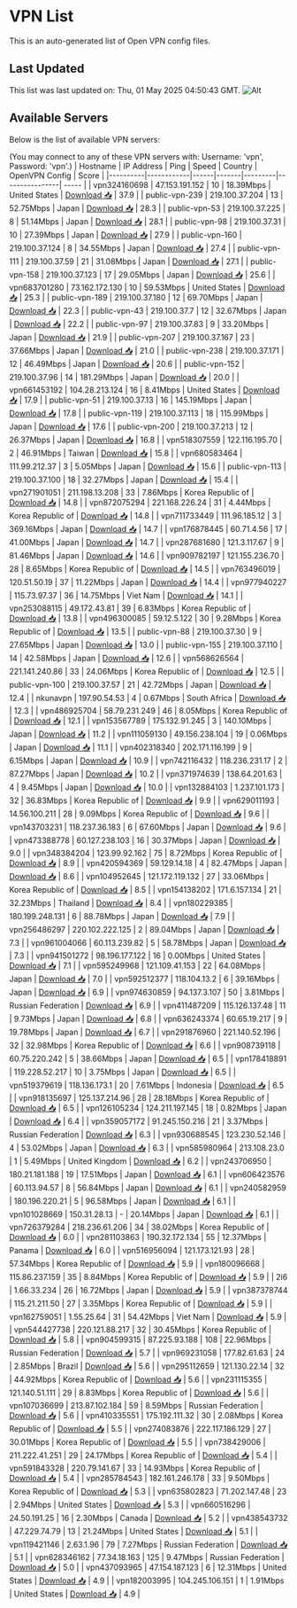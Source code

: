 # VPN List

This is an auto-generated list of Open VPN config files.

## Last Updated

This list was last updated on: Thu, 01 May 2025 04:50:43 GMT.
![Alt](https://repobeats.axiom.co/api/embed/186b98318ef1479477931607c1ad7d823f12451f.svg "Repobeats analytics image")

## Available Servers

Below is the list of available VPN servers:

(You may connect to any of these VPN servers with: Username: 'vpn', Password: 'vpn'.)
| Hostname | IP Address | Ping | Speed | Country | OpenVPN Config | Score |
|----------|------------|------|-------|---------|----------------| ----- |
| vpn324160698 | 47.153.191.152 | 10 | 18.39Mbps | United States | [Download 📥](./configs/server_0_US.ovpn) | 37.9 |
| public-vpn-239 | 219.100.37.204 | 13 | 52.75Mbps | Japan | [Download 📥](./configs/server_1_JP.ovpn) | 28.3 |
| public-vpn-53 | 219.100.37.225 | 8 | 51.14Mbps | Japan | [Download 📥](./configs/server_2_JP.ovpn) | 28.1 |
| public-vpn-98 | 219.100.37.31 | 10 | 27.39Mbps | Japan | [Download 📥](./configs/server_3_JP.ovpn) | 27.9 |
| public-vpn-160 | 219.100.37.124 | 8 | 34.55Mbps | Japan | [Download 📥](./configs/server_4_JP.ovpn) | 27.4 |
| public-vpn-111 | 219.100.37.59 | 21 | 31.08Mbps | Japan | [Download 📥](./configs/server_5_JP.ovpn) | 27.1 |
| public-vpn-158 | 219.100.37.123 | 17 | 29.05Mbps | Japan | [Download 📥](./configs/server_6_JP.ovpn) | 25.6 |
| vpn683701280 | 73.162.172.130 | 10 | 59.53Mbps | United States | [Download 📥](./configs/server_7_US.ovpn) | 25.3 |
| public-vpn-189 | 219.100.37.180 | 12 | 69.70Mbps | Japan | [Download 📥](./configs/server_8_JP.ovpn) | 22.3 |
| public-vpn-43 | 219.100.37.7 | 12 | 32.67Mbps | Japan | [Download 📥](./configs/server_9_JP.ovpn) | 22.2 |
| public-vpn-97 | 219.100.37.83 | 9 | 33.20Mbps | Japan | [Download 📥](./configs/server_10_JP.ovpn) | 21.9 |
| public-vpn-207 | 219.100.37.167 | 23 | 37.66Mbps | Japan | [Download 📥](./configs/server_11_JP.ovpn) | 21.0 |
| public-vpn-238 | 219.100.37.171 | 12 | 46.49Mbps | Japan | [Download 📥](./configs/server_12_JP.ovpn) | 20.6 |
| public-vpn-152 | 219.100.37.96 | 14 | 181.29Mbps | Japan | [Download 📥](./configs/server_13_JP.ovpn) | 20.0 |
| vpn661453192 | 104.28.213.124 | 16 | 8.41Mbps | United States | [Download 📥](./configs/server_14_US.ovpn) | 17.9 |
| public-vpn-51 | 219.100.37.13 | 16 | 145.19Mbps | Japan | [Download 📥](./configs/server_15_JP.ovpn) | 17.8 |
| public-vpn-119 | 219.100.37.113 | 18 | 115.99Mbps | Japan | [Download 📥](./configs/server_16_JP.ovpn) | 17.6 |
| public-vpn-200 | 219.100.37.213 | 12 | 26.37Mbps | Japan | [Download 📥](./configs/server_17_JP.ovpn) | 16.8 |
| vpn518307559 | 122.116.195.70 | 2 | 46.91Mbps | Taiwan | [Download 📥](./configs/server_18_TW.ovpn) | 15.8 |
| vpn680583464 | 111.99.212.37 | 3 | 5.05Mbps | Japan | [Download 📥](./configs/server_19_JP.ovpn) | 15.6 |
| public-vpn-113 | 219.100.37.100 | 18 | 32.27Mbps | Japan | [Download 📥](./configs/server_20_JP.ovpn) | 15.4 |
| vpn271901051 | 211.198.13.208 | 33 | 7.86Mbps | Korea Republic of | [Download 📥](./configs/server_21_KR.ovpn) | 14.8 |
| vpn872075294 | 221.168.226.24 | 31 | 4.44Mbps | Korea Republic of | [Download 📥](./configs/server_22_KR.ovpn) | 14.8 |
| vpn711733449 | 111.96.185.12 | 3 | 369.16Mbps | Japan | [Download 📥](./configs/server_23_JP.ovpn) | 14.7 |
| vpn176878445 | 60.71.4.56 | 17 | 41.00Mbps | Japan | [Download 📥](./configs/server_24_JP.ovpn) | 14.7 |
| vpn287681680 | 121.3.117.67 | 9 | 81.46Mbps | Japan | [Download 📥](./configs/server_25_JP.ovpn) | 14.6 |
| vpn909782197 | 121.155.236.70 | 28 | 8.65Mbps | Korea Republic of | [Download 📥](./configs/server_26_KR.ovpn) | 14.5 |
| vpn763496019 | 120.51.50.19 | 37 | 11.22Mbps | Japan | [Download 📥](./configs/server_27_JP.ovpn) | 14.4 |
| vpn977940227 | 115.73.97.37 | 36 | 14.75Mbps | Viet Nam | [Download 📥](./configs/server_28_VN.ovpn) | 14.1 |
| vpn253088115 | 49.172.43.81 | 39 | 6.83Mbps | Korea Republic of | [Download 📥](./configs/server_29_KR.ovpn) | 13.8 |
| vpn496300085 | 59.12.5.122 | 30 | 9.28Mbps | Korea Republic of | [Download 📥](./configs/server_30_KR.ovpn) | 13.5 |
| public-vpn-88 | 219.100.37.30 | 9 | 27.65Mbps | Japan | [Download 📥](./configs/server_31_JP.ovpn) | 13.0 |
| public-vpn-155 | 219.100.37.110 | 14 | 42.58Mbps | Japan | [Download 📥](./configs/server_32_JP.ovpn) | 12.6 |
| vpn568626564 | 221.141.240.86 | 33 | 24.06Mbps | Korea Republic of | [Download 📥](./configs/server_33_KR.ovpn) | 12.5 |
| public-vpn-100 | 219.100.37.57 | 21 | 42.72Mbps | Japan | [Download 📥](./configs/server_34_JP.ovpn) | 12.4 |
| nkunavpn | 197.90.54.53 | 4 | 0.67Mbps | South Africa | [Download 📥](./configs/server_35_ZA.ovpn) | 12.3 |
| vpn486925704 | 58.79.231.249 | 46 | 8.05Mbps | Korea Republic of | [Download 📥](./configs/server_36_KR.ovpn) | 12.1 |
| vpn153567789 | 175.132.91.245 | 3 | 140.10Mbps | Japan | [Download 📥](./configs/server_37_JP.ovpn) | 11.2 |
| vpn111059130 | 49.156.238.104 | 19 | 0.06Mbps | Japan | [Download 📥](./configs/server_38_JP.ovpn) | 11.1 |
| vpn402318340 | 202.171.116.199 | 9 | 6.15Mbps | Japan | [Download 📥](./configs/server_39_JP.ovpn) | 10.9 |
| vpn742116432 | 118.236.231.17 | 2 | 87.27Mbps | Japan | [Download 📥](./configs/server_40_JP.ovpn) | 10.2 |
| vpn371974639 | 138.64.201.63 | 4 | 9.45Mbps | Japan | [Download 📥](./configs/server_41_JP.ovpn) | 10.0 |
| vpn132884103 | 1.237.101.173 | 32 | 36.83Mbps | Korea Republic of | [Download 📥](./configs/server_42_KR.ovpn) | 9.9 |
| vpn629011193 | 14.56.100.211 | 28 | 9.09Mbps | Korea Republic of | [Download 📥](./configs/server_43_KR.ovpn) | 9.6 |
| vpn143703231 | 118.237.36.183 | 6 | 67.60Mbps | Japan | [Download 📥](./configs/server_44_JP.ovpn) | 9.6 |
| vpn473388778 | 60.127.238.103 | 16 | 30.37Mbps | Japan | [Download 📥](./configs/server_45_JP.ovpn) | 9.0 |
| vpn348384204 | 123.99.92.162 | 75 | 8.72Mbps | Korea Republic of | [Download 📥](./configs/server_46_KR.ovpn) | 8.9 |
| vpn420594369 | 59.129.14.18 | 4 | 82.47Mbps | Japan | [Download 📥](./configs/server_47_JP.ovpn) | 8.6 |
| vpn104952645 | 121.172.119.132 | 27 | 33.06Mbps | Korea Republic of | [Download 📥](./configs/server_48_KR.ovpn) | 8.5 |
| vpn154138202 | 171.6.157.134 | 21 | 32.23Mbps | Thailand | [Download 📥](./configs/server_49_TH.ovpn) | 8.4 |
| vpn180229385 | 180.199.248.131 | 6 | 88.78Mbps | Japan | [Download 📥](./configs/server_50_JP.ovpn) | 7.9 |
| vpn256486297 | 220.102.222.125 | 2 | 89.04Mbps | Japan | [Download 📥](./configs/server_51_JP.ovpn) | 7.3 |
| vpn961004066 | 60.113.239.82 | 5 | 58.78Mbps | Japan | [Download 📥](./configs/server_52_JP.ovpn) | 7.3 |
| vpn941501272 | 98.196.177.122 | 16 | 0.00Mbps | United States | [Download 📥](./configs/server_53_US.ovpn) | 7.1 |
| vpn595249968 | 121.109.41.153 | 22 | 64.08Mbps | Japan | [Download 📥](./configs/server_54_JP.ovpn) | 7.0 |
| vpn592512377 | 118.104.13.2 | 6 | 39.16Mbps | Japan | [Download 📥](./configs/server_55_JP.ovpn) | 6.9 |
| vpn974630859 | 94.137.3.107 | 50 | 3.81Mbps | Russian Federation | [Download 📥](./configs/server_56_RU.ovpn) | 6.9 |
| vpn411487209 | 115.126.137.48 | 11 | 9.73Mbps | Japan | [Download 📥](./configs/server_57_JP.ovpn) | 6.8 |
| vpn636243374 | 60.65.19.217 | 9 | 19.78Mbps | Japan | [Download 📥](./configs/server_58_JP.ovpn) | 6.7 |
| vpn291876960 | 221.140.52.196 | 32 | 32.98Mbps | Korea Republic of | [Download 📥](./configs/server_59_KR.ovpn) | 6.6 |
| vpn908739118 | 60.75.220.242 | 5 | 38.66Mbps | Japan | [Download 📥](./configs/server_60_JP.ovpn) | 6.5 |
| vpn178418891 | 119.228.52.217 | 10 | 3.75Mbps | Japan | [Download 📥](./configs/server_61_JP.ovpn) | 6.5 |
| vpn519379619 | 118.136.173.1 | 20 | 7.61Mbps | Indonesia | [Download 📥](./configs/server_62_ID.ovpn) | 6.5 |
| vpn918135697 | 125.137.214.96 | 28 | 28.18Mbps | Korea Republic of | [Download 📥](./configs/server_63_KR.ovpn) | 6.5 |
| vpn126105234 | 124.211.197.145 | 18 | 0.82Mbps | Japan | [Download 📥](./configs/server_64_JP.ovpn) | 6.4 |
| vpn359057172 | 91.245.150.216 | 21 | 3.37Mbps | Russian Federation | [Download 📥](./configs/server_65_RU.ovpn) | 6.3 |
| vpn930688545 | 123.230.52.146 | 4 | 53.02Mbps | Japan | [Download 📥](./configs/server_66_JP.ovpn) | 6.3 |
| vpn585980964 | 213.108.23.0 | 1 | 5.49Mbps | United Kingdom | [Download 📥](./configs/server_67_GB.ovpn) | 6.2 |
| vpn243706950 | 180.21.181.188 | 19 | 17.51Mbps | Japan | [Download 📥](./configs/server_68_JP.ovpn) | 6.1 |
| vpn606423576 | 60.113.94.57 | 8 | 56.84Mbps | Japan | [Download 📥](./configs/server_69_JP.ovpn) | 6.1 |
| vpn240582959 | 180.196.220.21 | 5 | 96.58Mbps | Japan | [Download 📥](./configs/server_70_JP.ovpn) | 6.1 |
| vpn101028669 | 150.31.28.13 | - | 20.14Mbps | Japan | [Download 📥](./configs/server_71_JP.ovpn) | 6.1 |
| vpn726379284 | 218.236.61.206 | 34 | 38.02Mbps | Korea Republic of | [Download 📥](./configs/server_72_KR.ovpn) | 6.0 |
| vpn281103863 | 190.32.172.134 | 55 | 12.37Mbps | Panama | [Download 📥](./configs/server_73_PA.ovpn) | 6.0 |
| vpn516956094 | 121.173.121.93 | 28 | 57.34Mbps | Korea Republic of | [Download 📥](./configs/server_74_KR.ovpn) | 5.9 |
| vpn180096668 | 115.86.237.159 | 35 | 8.84Mbps | Korea Republic of | [Download 📥](./configs/server_75_KR.ovpn) | 5.9 |
| 2i6 | 1.66.33.234 | 26 | 16.72Mbps | Japan | [Download 📥](./configs/server_76_JP.ovpn) | 5.9 |
| vpn387378744 | 115.21.211.50 | 27 | 3.35Mbps | Korea Republic of | [Download 📥](./configs/server_77_KR.ovpn) | 5.9 |
| vpn162759051 | 1.55.25.64 | 31 | 54.42Mbps | Viet Nam | [Download 📥](./configs/server_78_VN.ovpn) | 5.9 |
| vpn544427738 | 220.121.88.217 | 32 | 30.45Mbps | Korea Republic of | [Download 📥](./configs/server_79_KR.ovpn) | 5.8 |
| vpn904599315 | 87.225.93.188 | 108 | 22.96Mbps | Russian Federation | [Download 📥](./configs/server_80_RU.ovpn) | 5.7 |
| vpn969231058 | 177.82.61.63 | 24 | 2.85Mbps | Brazil | [Download 📥](./configs/server_81_BR.ovpn) | 5.6 |
| vpn295112659 | 121.130.22.14 | 32 | 44.92Mbps | Korea Republic of | [Download 📥](./configs/server_82_KR.ovpn) | 5.6 |
| vpn231115355 | 121.140.51.111 | 29 | 8.83Mbps | Korea Republic of | [Download 📥](./configs/server_83_KR.ovpn) | 5.6 |
| vpn107036699 | 213.87.102.184 | 59 | 8.59Mbps | Russian Federation | [Download 📥](./configs/server_84_RU.ovpn) | 5.6 |
| vpn410335551 | 175.192.111.32 | 30 | 2.08Mbps | Korea Republic of | [Download 📥](./configs/server_85_KR.ovpn) | 5.5 |
| vpn274083876 | 222.117.186.129 | 27 | 30.01Mbps | Korea Republic of | [Download 📥](./configs/server_86_KR.ovpn) | 5.5 |
| vpn738429006 | 211.222.41.251 | 29 | 24.17Mbps | Korea Republic of | [Download 📥](./configs/server_87_KR.ovpn) | 5.4 |
| vpn591843328 | 220.79.141.67 | 33 | 14.93Mbps | Korea Republic of | [Download 📥](./configs/server_88_KR.ovpn) | 5.4 |
| vpn285784543 | 182.161.246.178 | 33 | 9.50Mbps | Korea Republic of | [Download 📥](./configs/server_89_KR.ovpn) | 5.3 |
| vpn635802823 | 71.202.147.48 | 23 | 2.94Mbps | United States | [Download 📥](./configs/server_90_US.ovpn) | 5.3 |
| vpn660516296 | 24.50.191.25 | 16 | 2.30Mbps | Canada | [Download 📥](./configs/server_91_CA.ovpn) | 5.2 |
| vpn438543732 | 47.229.74.79 | 13 | 21.24Mbps | United States | [Download 📥](./configs/server_92_US.ovpn) | 5.1 |
| vpn119421146 | 2.63.1.96 | 79 | 7.27Mbps | Russian Federation | [Download 📥](./configs/server_93_RU.ovpn) | 5.1 |
| vpn628346162 | 77.34.18.163 | 125 | 9.47Mbps | Russian Federation | [Download 📥](./configs/server_94_RU.ovpn) | 5.0 |
| vpn437093965 | 47.154.187.123 | 6 | 12.31Mbps | United States | [Download 📥](./configs/server_95_US.ovpn) | 4.9 |
| vpn182003995 | 104.245.106.151 | 1 | 1.91Mbps | United States | [Download 📥](./configs/server_96_US.ovpn) | 4.9 |
